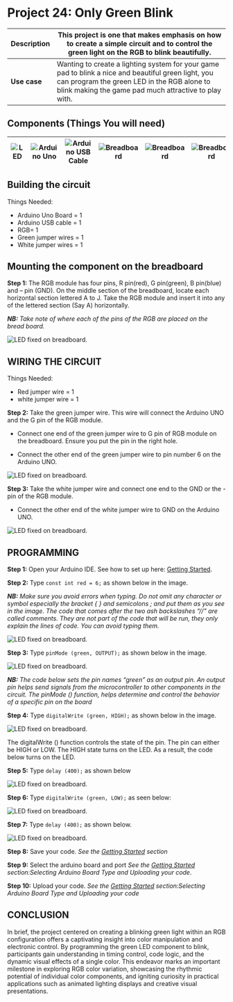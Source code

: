 # Project 24: Only Green Blink

| **Description** | This project is one that makes emphasis on how to create a simple circuit and to control the green light on the RGB to blink beautifully. |
|------------------|----------------------------------------------------------------|
| **Use case**     | Wanting to create a lighting system for your game pad to blink a nice and beautiful green light, you can program the green LED in the RGB alone to blink making the game pad much attractive to play with. |

## Components (Things You will need)

| ![LED](../../../docs/manuals/assets/components/LED.png) | ![Arduino Uno](../../../docs/manuals/assets/components/arduino.png) | ![Arduino USB Cable](../../../docs/manuals/assets/components/USB_Cable.png) | ![Breadboard](../../../docs/manuals/assets/components/breadboard.png) |![Breadboard](../../../docs/manuals/assets/components/jump_wire.png)|![Breadboard](../../../docs/manuals/assets/components/RGB_Module.png)
|-------------------------|-------------------------|-------------------------|-------------------------|-------------------------|-------------------------|

## Building the circuit

Things Needed:

-	Arduino Uno Board = 1
-	Arduino USB cable = 1
-	RGB= 1
-	Green jumper wires = 1
-	White jumper wires = 1

## Mounting the component on the breadboard

**Step 1:** The RGB module has four pins, R pin(red), G pin(green), B pin(blue) and – pin (GND). On the middle section of the breadboard, locate each horizontal section lettered A to J. Take the RGB module and insert it into any of the lettered section (Say A) horizontally. 

 _**NB:** Take note of where each of the pins of the RGB are placed on the bread board._



![LED fixed on breadboard](../../../docs/manuals/assets/1.0/RGB/RED_G_B/circuit_1.jpg).


## WIRING THE CIRCUIT

Things Needed:

-	Red jumper wire = 1
-	white jumper wire = 1

**Step 2:** Take the green jumper wire. This wire will connect the Arduino UNO and the G pin of the RGB module. 

- Connect one end of the green jumper wire to G pin of RGB module on the breadboard. Ensure you put the pin in the right hole.

- Connect the other end of the green jumper wire to pin number 6 on the Arduino UNO.


![LED fixed on breadboard](../../../docs/manuals/assets/1.0/RGB/R_Green_B/circuit_1.jpg).

**Step 3:** Take the white jumper wire and connect one end to the GND or the - pin of the RGB module.

- Connect the other end of the white jumper wire to GND on the Arduino UNO.


![LED fixed on breadboard](../../../docs/manuals/assets/1.0/RGB/R_Green_B/circuit_2.jpg).

## PROGRAMMING

**Step 1:** Open your Arduino IDE. See how to set up here: [Getting Started](../../../getting-started.md).

**Step 2:** Type ```const int red = 6;``` as shown below in the image.

_**NB:** Make sure you avoid errors when typing. Do not omit any character or symbol especially the bracket { }  and semicolons ;  and put them as you see in the image. The code that comes after the two ash backslashes “//” are called comments. They are not part of the code that will be run, they only explain the lines of code. You can avoid typing them._

![LED fixed on breadboard](../../../docs/manuals/assets/1.0/RGB/R_Green_B/code_1.png).

**Step 3:** Type ```pinMode (green, OUTPUT);``` as shown below in the image.

![LED fixed on breadboard](../../../docs/manuals/assets/1.0/RGB/R_Green_B/code_2.png).

_**NB:** The code below sets the pin names “green” as an output pin. An output pin helps send signals from the microcontroller to other components in the circuit. The pinMode () function, helps determine and control the behavior of a specific pin on the board_

**Step 4:** Type ```digitalWrite (green, HIGH);``` as shown below in the image.

![LED fixed on breadboard](../../../docs/manuals/assets/1.0/RGB/R_Green_B/code_3.png).

The digitalWrite () function controls the state of the pin. The pin can either be HIGH or LOW. The HIGH state turns on the LED. As a result, the code below turns on the LED.

**Step 5:** Type  ```delay (400);``` as shown below 

![LED fixed on breadboard](../../../docs/manuals/assets/1.0/RGB/RGB_Green_Blink/code_1.jpg).

**Step 6:** Type ```digitalWrite (green, LOW);``` as seen below:

![LED fixed on breadboard](../../../docs/manuals/assets/1.0/RGB/RGB_Green_Blink/code_2.jpg).

**Step 7:** Type ```delay (400);``` as shown below.

![LED fixed on breadboard](../../../docs/manuals/assets/1.0/RGB/RGB_Green_Blink/code_3.jpg).

**Step 8:** Save your code. _See the [Getting Started](../../../getting-started.md) section_

**Step 9:** Select the arduino board and port _See the [Getting Started](../../../getting-started.md) section:Selecting Arduino Board Type and Uploading your code_.

**Step 10:** Upload your code. _See the [Getting Started](../../../getting-started.md) section:Selecting Arduino Board Type and Uploading your code_

## CONCLUSION

In brief, the project centered on creating a blinking green light within an RGB configuration offers a captivating insight into color manipulation and electronic control. By programming the green LED component to blink, participants gain understanding in timing control, code logic, and the dynamic visual effects of a single color. This endeavor marks an important milestone in exploring RGB color variation, showcasing the rhythmic potential of individual color components, and igniting curiosity in practical applications such as animated lighting displays and creative visual presentations.